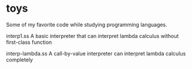 toys
====
Some of my favorite code while studying programming languages.


interp1.ss             A basic interpreter that can interpret lambda calculus without first-class function


interp-lambda.ss       A call-by-value interpreter can interpret lambda calculus completely
